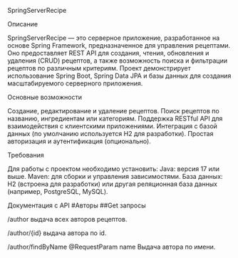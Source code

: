 SpringServerRecipe

Описание

SpringServerRecipe — это серверное приложение, разработанное на основе Spring Framework, предназначенное для управления рецептами. Оно предоставляет REST API для создания, чтения, обновления и удаления (CRUD) рецептов, а также возможность поиска и фильтрации рецептов по различным критериям. Проект демонстрирует использование Spring Boot, Spring Data JPA и базы данных для создания масштабируемого серверного приложения.

Основные возможности

Создание, редактирование и удаление рецептов.
Поиск рецептов по названию, ингредиентам или категориям.
Поддержка RESTful API для взаимодействия с клиентскими приложениями.
Интеграция с базой данных (по умолчанию используется H2 для разработки).
Простая авторизация и аутентификация (опционально).

Требования

Для работы с проектом необходимо установить:
Java: версия 17 или выше.
Maven: для сборки и управления зависимостями.
База данных: H2 (встроена для разработки) или другая реляционная база данных (например, PostgreSQL, MySQL).

Документация с API
#Авторы 
##Get запросы

/author
выдача всех авторов рецептов.

/author/{id}
выдача автора по id.

/author/findByName
@RequestParam name
Выдача автора по имени.
